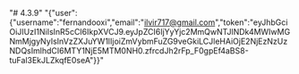 "# 4.3.9" 
"{"user":{"username":"fernandooxi","email":"ilvir717@gmail.com","token":"eyJhbGciOiJIUzI1NiIsInR5cCI6IkpXVCJ9.eyJpZCI6IjYyYjc2MmQwNTJlNDk4MWIwMGNmMjgyNyIsInVzZXJuYW1lIjoiZmVybmFuZG9veGkiLCJleHAiOjE2NjEzNzUzNDQsImlhdCI6MTY1NjE5MTM0NH0.zfrcdJh2rFp_F0gpEf4aBS8-tuFal3EkJLZkqfE0seA"}}" 
